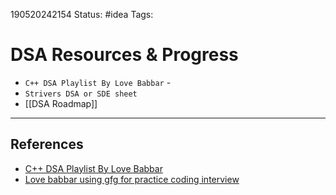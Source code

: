 190520242154
Status: #idea
Tags: 

# DSA Resources & Progress
- `C++ DSA Playlist By Love Babbar` - 
- `Strivers DSA or SDE sheet`
- [[DSA Roadmap]]


___
## References
- [C++ DSA Playlist By Love Babbar](https://www.youtube.com/playlist?list=PLDzeHZWIZsTryvtXdMr6rPh4IDexB5NIA)
- [Love babbar using gfg for practice coding interview](https://www.youtube.com/watch?v=07QCAJYolaE&list=PLUYXxe_aST-H_I7Y5Kpz2eyc4v399IBhl)